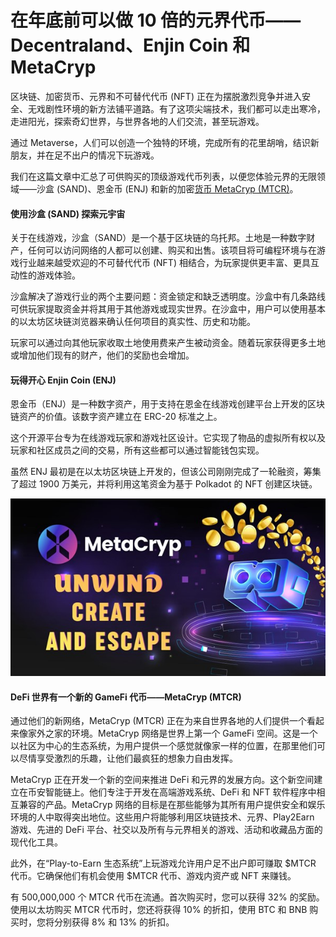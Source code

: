 # 在年底前可以做 10 倍的元界代币——Decentraland、Enjin Coin 和 MetaCryp




区块链、加密货币、元界和不可替代代币 (NFT) 正在为摆脱激烈竞争并进入安全、无戏剧性环境的新方法铺平道路。有了这项尖端技术，我们都可以走出寒冷，走进阳光，探索奇幻世界，与世界各地的人们交流，甚至玩游戏。

通过 Metaverse，人们可以创造一个独特的环境，完成所有的花里胡哨，结识新朋友，并在足不出户的情况下玩游戏。

我们在这篇文章中汇总了可供购买的顶级游戏代币列表，以便您体验元界的无限领域——沙盒 (SAND)、恩金币 (ENJ) 和新的加密[货币 MetaCryp (MTCR)](http://metacryptoken.io/)。



#### 使用沙盒 (SAND) 探索元宇宙

关于在线游戏，沙盒（SAND）是一个基于区块链的乌托邦。土地是一种数字财产，任何可以访问网络的人都可以创建、购买和出售。该项目将可编程环境与在游戏行业越来越受欢迎的不可替代代币 (NFT) 相结合，为玩家提供更丰富、更具互动性的游戏体验。

沙盒解决了游戏行业的两个主要问题：资金锁定和缺乏透明度。沙盒中有几条路线可供玩家提取资金并将其用于其他游戏或现实世界。在沙盒中，用户可以使用基本的以太坊区块链浏览器来确认任何项目的真实性、历史和功能。

玩家可以通过向其他玩家收取土地使用费来产生被动资金。随着玩家获得更多土地或增加他们现有的财产，他们的奖励也会增加。



#### 玩得开心 Enjin Coin (ENJ)

恩金币（ENJ）是一种数字资产，用于支持在恩金在线游戏创建平台上开发的区块链资产的价值。该数字资产建立在 ERC-20 标准之上。

这个开源平台专为在线游戏玩家和游戏社区设计。它实现了物品的虚拟所有权以及玩家和社区成员之间的交易，所有这些都可以通过智能钱包实现。

虽然 ENJ 最初是在以太坊区块链上开发的，但该公司刚刚完成了一轮融资，筹集了超过 1900 万美元，并将利用这笔资金为基于 Polkadot 的 NFT 创建区块链。

![img](15.jpg)



#### DeFi 世界有一个新的 GameFi 代币——MetaCryp (MTCR)

通过他们的新网络，MetaCryp (MTCR) 正在为来自世界各地的人们提供一个看起来像家外之家的环境。MetaCryp 网络是世界上第一个 GameFi 空间。这是一个以社区为中心的生态系统，为用户提供一个感觉就像家一样的位置，在那里他们可以尽情享受激烈的乐趣，让他们最疯狂的想象力自由发挥。

MetaCryp 正在开发一个新的空间来推进 DeFi 和元界的发展方向。这个新空间建立在币安智能链上。他们专注于开发在高端游戏系统、DeFi 和 NFT 软件程序中相互兼容的产品。MetaCryp 网络的目标是在那些能够为其所有用户提供安全和娱乐环境的人中取得突出地位。这些用户将能够利用区块链技术、元界、Play2Earn 游戏、先进的 DeFi 平台、社交以及所有与元界相关的游戏、活动和收藏品方面的现代化工具。

此外，在“Play-to-Earn 生态系统”上玩游戏允许用户足不出户即可赚取 $MTCR 代币。它确保他们有机会使用 $MTCR 代币、游戏内资产或 NFT 来赚钱。

有 500,000,000 个 MTCR 代币在流通。首次购买时，您可以获得 32% 的奖励。使用以太坊购买 MTCR 代币时，您还将获得 10% 的折扣，使用 BTC 和 BNB 购买时，您将分别获得 8% 和 13% 的折扣。
